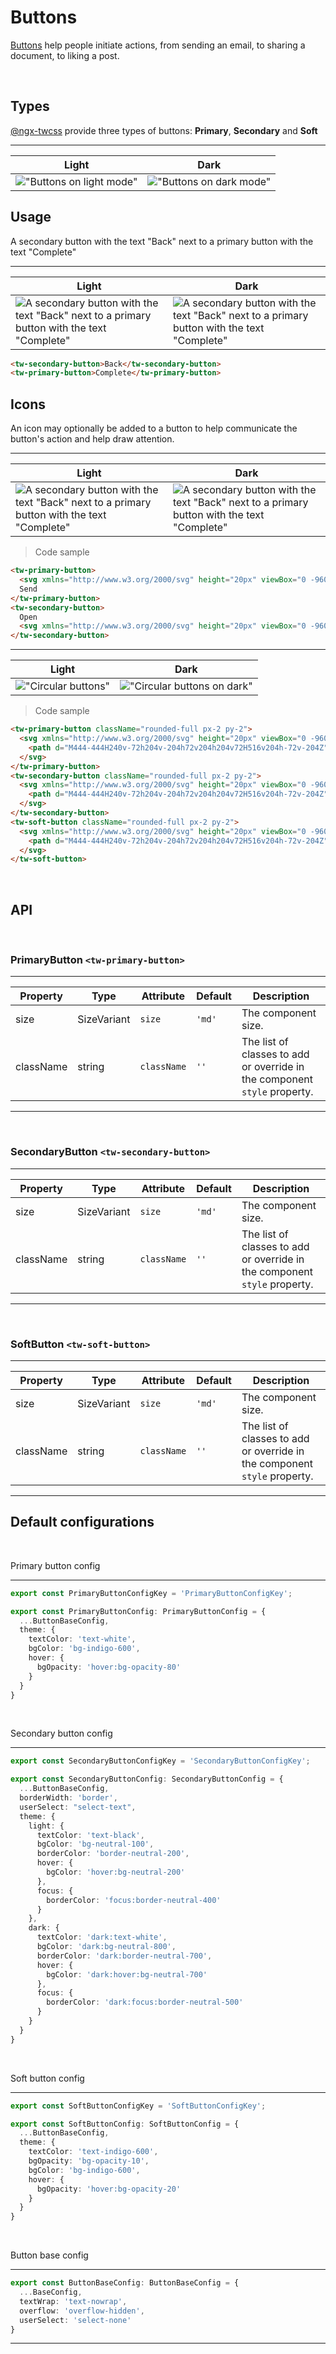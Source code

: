 # Buttons

[Buttons](https://developer.mozilla.org/en-US/docs/Web/HTML/Element/button) help people initiate actions, from sending an email, to sharing a document, to liking a post.

<br/>

## Types

[@ngx-twcss](https://www.npmjs.com/package/ngx-twcss) provide three types of buttons: **Primary**, **Secondary** and **Soft**

---
Light | Dark
---------- | ---------
!["Buttons on light mode"](images/buttons/buttons.png) | !["Buttons on dark mode"](images/buttons/buttons-dark.png)

## Usage

A secondary button with the text "Back" next to a primary button with the text "Complete"

---
Light | Dark
---------- | ---------
![A secondary button with the text "Back" next to a primary button with the text "Complete"](images/buttons/buttons-usage-sample.png "Secondary and primary buttons.") | ![A secondary button with the text "Back" next to a primary button with the text "Complete"](images/buttons/buttons-usage-sample-dark.png "Secondary and primary buttons.")

```html
<tw-secondary-button>Back</tw-secondary-button>
<tw-primary-button>Complete</tw-primary-button>
```

## Icons

An icon may optionally be added to a button to help communicate the button's action and help draw attention.

---
Light | Dark
---------- | ---------
![A secondary button with the text "Back" next to a primary button with the text "Complete"](images/buttons/buttons-with-icon-usage-sample.png "Secondary and primary buttons.") | ![A secondary button with the text "Back" next to a primary button with the text "Complete"](images/buttons/buttons-with-icon-usage-sample-dark.png "Secondary and primary buttons.")

>Code sample

```html
<tw-primary-button>
  <svg xmlns="http://www.w3.org/2000/svg" height="20px" viewBox="0 -960 960 960" width="20px" fill="currentColor"><path d="M144-192v-576l720 288-720 288Zm72-107 454-181-454-181v109l216 72-216 72v109Zm0 0v-362 362Z"/></svg>
  Send
</tw-primary-button>
<tw-secondary-button>
  Open
  <svg xmlns="http://www.w3.org/2000/svg" height="20px" viewBox="0 -960 960 960" width="20px" fill="currentColor"><path d="M216-144q-29.7 0-50.85-21.15Q144-186.3 144-216v-528q0-29.7 21.15-50.85Q186.3-816 216-816h264v72H216v528h528v-264h72v264q0 29.7-21.15 50.85Q773.7-144 744-144H216Zm171-192-51-51 357-357H576v-72h240v240h-72v-117L387-336Z"/></svg>
</tw-secondary-button>
```

---
Light | Dark
---------- | ---------
!["Circular buttons"](images/buttons/circulars-buttons.png "Circular buttons") | !["Circular buttons on dark"](images/buttons/circulars-buttons-dark.png "Circular buttons on dark")

>Code sample

```html
<tw-primary-button className="rounded-full px-2 py-2">
  <svg xmlns="http://www.w3.org/2000/svg" height="20px" viewBox="0 -960 960 960" width="20px" fill="currentColor">
    <path d="M444-444H240v-72h204v-204h72v204h204v72H516v204h-72v-204Z" />
  </svg>
</tw-primary-button>
<tw-secondary-button className="rounded-full px-2 py-2">
  <svg xmlns="http://www.w3.org/2000/svg" height="20px" viewBox="0 -960 960 960" width="20px" fill="currentColor">
    <path d="M444-444H240v-72h204v-204h72v204h204v72H516v204h-72v-204Z" />
  </svg>
</tw-secondary-button>
<tw-soft-button className="rounded-full px-2 py-2">
  <svg xmlns="http://www.w3.org/2000/svg" height="20px" viewBox="0 -960 960 960" width="20px" fill="currentColor">
    <path d="M444-444H240v-72h204v-204h72v204h204v72H516v204h-72v-204Z" />
  </svg>
</tw-soft-button>
```

<br/>

## API

<br/>

### PrimaryButton `<tw-primary-button>`

---

Property  | Type        | Attribute   | Default | Description
----------|-------------|-------------|---------|------------
size      | SizeVariant | `size`    | `'md'`  | The component size.
className | string      | `className` |  `''`   | The list of classes to add or override in the component `style` property.
---

<br/>

### SecondaryButton `<tw-secondary-button>`

---

Property  | Type        | Attribute   | Default | Description
----------|-------------|-------------|---------|------------
size      | SizeVariant | `size`    | `'md'`  | The component size.
className | string      | `className` |  `''`   | The list of classes to add or override in the component `style` property.
---

<br/>

### SoftButton `<tw-soft-button>`

---

Property  | Type        | Attribute   | Default | Description
----------|-------------|-------------|---------|------------
size      | SizeVariant | `size`    | `'md'`  | The component size.
className | string      | `className` |  `''`   | The list of classes to add or override in the component `style` property.
---

## Default configurations

<br/>

Primary button config

---

```ts
export const PrimaryButtonConfigKey = 'PrimaryButtonConfigKey';

export const PrimaryButtonConfig: PrimaryButtonConfig = {
  ...ButtonBaseConfig,
  theme: {
    textColor: 'text-white',
    bgColor: 'bg-indigo-600',
    hover: {
      bgOpacity: 'hover:bg-opacity-80'
    }
  }
}
```

<br/>

Secondary button config

---

```ts
export const SecondaryButtonConfigKey = 'SecondaryButtonConfigKey';

export const SecondaryButtonConfig: SecondaryButtonConfig = {
  ...ButtonBaseConfig,
  borderWidth: 'border',
  userSelect: "select-text",
  theme: {
    light: {
      textColor: 'text-black',
      bgColor: 'bg-neutral-100',
      borderColor: 'border-neutral-200',
      hover: {
        bgColor: 'hover:bg-neutral-200'
      },
      focus: {
        borderColor: 'focus:border-neutral-400'
      }
    },
    dark: {
      textColor: 'dark:text-white',
      bgColor: 'dark:bg-neutral-800',
      borderColor: 'dark:border-neutral-700',
      hover: {
        bgColor: 'dark:hover:bg-neutral-700'
      },
      focus: {
        borderColor: 'dark:focus:border-neutral-500'
      }
    }
  }
}
```

<br/>

Soft button config

---

```ts
export const SoftButtonConfigKey = 'SoftButtonConfigKey';

export const SoftButtonConfig: SoftButtonConfig = {
  ...ButtonBaseConfig,
  theme: {
    textColor: 'text-indigo-600',
    bgOpacity: 'bg-opacity-10',
    bgColor: 'bg-indigo-600',
    hover: {
      bgOpacity: 'hover:bg-opacity-20'
    }
  }
}
```

<br/>

Button base config

---

```ts
export const ButtonBaseConfig: ButtonBaseConfig = {
  ...BaseConfig,
  textWrap: 'text-nowrap',
  overflow: 'overflow-hidden',
  userSelect: 'select-none'
}
```

---
